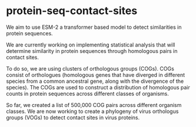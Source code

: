 # protein-seq-contact-sites

We aim to use ESM-2 a transformer based model to detect similarities in protein sequences. 

We are currently working on implementing statistical analysis that will determine similarity in protein sequences through homologous pairs in contact sites. 

To do so, we are using clusters of orthologous groups (COGs). COGs consist of orthologues (homologous genes that have diverged in different species from a common ancestral gene, along with the divergence of the species). The COGs are used to construct a distribution of homologous pair counts in protein sequences across different classes of organisms. 

So far, we created a list of 500,000 COG pairs across different organism classes. We are now working to create a phylogeny of virus orthologus groups (VOGs) to detect contact sites in virus proteins. 

 
